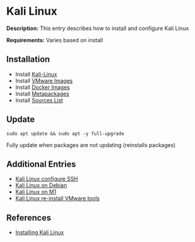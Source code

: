 # Kali Linux

**Description:** This entry describes how to install and configure Kali Linux

**Requirements:** Varies based on install

## Installation

* Install [Kali-Linux](https://www.kali.org/downloads/)
* Install [VMware Images](https://www.offensive-security.com/kali-linux-vm-vmware-virtualbox-image-download/)
* Install [Docker Images](https://www.kali.org/docs/containers/official-kalilinux-docker-images/)
* Install [Metapackages](https://www.kali.org/news/kali-linux-metapackages/)
* Install [Sources List](https://docs.kali.org/general-use/kali-linux-sources-list-repositories)

## Update

```
sudo apt update && sudo apt -y full-upgrade
```

Fully update when packages are not updating (reinstalls packages)

## Additional Entries

* [Kali Linux configure SSH](https://github.com/sneakerhax/Arsenal/blob/main/Tools/Kali_Linux/Entries/Kali_Linux_configure_SSH.md)
* [Kali Linux on Debian](https://github.com/sneakerhax/Arsenal/blob/main/Tools/Kali_Linux/Entries/Kali_Linux_on_Debian.md)
* [Kali Linux on M1](https://github.com/sneakerhax/Arsenal/blob/main/Tools/Kali_Linux/Entries/Kali_Linux_on_m1.md)
* [Kali Linux re-install VMware tools](https://github.com/sneakerhax/Arsenal/blob/main/Tools/Kali_Linux/Entries/Kali_Linux_re-install_VMware_tools.md)
  
## References

* [Installing Kali Linux](https://www.kali.org/docs/installation/)
